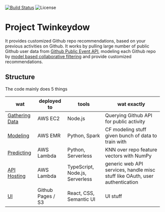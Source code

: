 [![Build Status](https://circleci.com/gh/max0ne/twinkeydow/tree/master.svg?style=shield
)](https://circleci.com/gh/max0ne/twinkeydow/tree/master) ![License](https://img.shields.io/github/license/mashape/apistatus.svg)

# Project Twinkeydow

It provides customized Github repo recommendations, based on your previous activities on Github. It works by pulling large number of public Github user data from [Github Public Event API](https://developer.github.com/v3/activity/events/), modeling each Github repo by [model based collaborative filtering](https://en.wikipedia.org/wiki/Collaborative_filtering#Model-based) and provide customized recommendations.

## Structure

The code mainly does 5 things

| wat | deployed to | tools | wat exactly |
| - |-|-|-|
| [Gathering Data](./github_repo_puller) | AWS EC2 | Node.js | Querying Github API for public activity |
| [Modeling](./als_thing/compute_feature_vector.ipynb) | AWS EMR | Python, Spark | CF modeling stuff given bunch of data to train with |
| [Predicting](./api/sim_repo) | AWS Lambda | Python, Serverless | KNN over repo feature vectors with NumPy |
| [API Hosting](./api/node) | AWS Lambda | TypeScript, Node.js, Serverless | generic web API services, handle misc stuff like OAuth, user authentication |
| [UI](./front) | Github Pages / S3 | React, CSS, Semantic UI | UI stuff |
